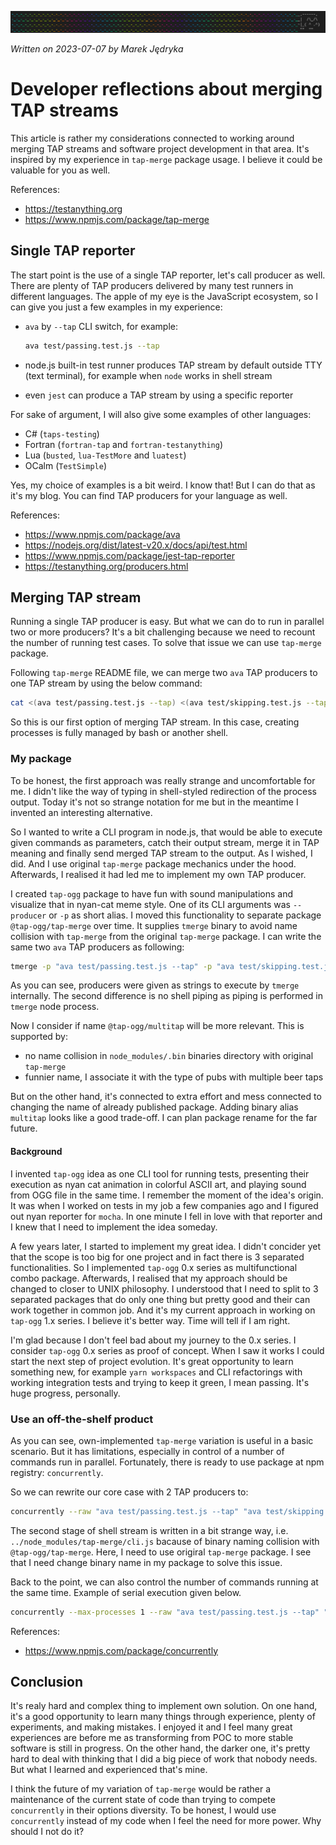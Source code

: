 ![](img/header-tap-nyan-module.png)

*Written on 2023-07-07 by Marek Jędryka*

# Developer reflections about merging TAP streams

This article is rather my considerations connected to working around merging TAP streams and software project development in that area.
It's inspired by my experience in `tap-merge` package usage.
I believe it could be valuable for you as well.

References:

- https://testanything.org
- https://www.npmjs.com/package/tap-merge

## Single TAP reporter

The start point is the use of a single TAP reporter, let's call producer as well.
There are plenty of TAP producers delivered by many test runners in different languages.
The apple of my eye is the JavaScript ecosystem, so I can give you just a few examples in my experience:

- `ava` by `--tap` CLI switch, for example:

  ```bash
  ava test/passing.test.js --tap
  ```

- node.js built-in test runner produces TAP stream by default outside TTY (text terminal), for example when `node` works in shell stream
- even `jest` can produce a TAP stream by using a specific reporter

For sake of argument, I will also give some examples of other languages:

- C# (`taps-testing`)
- Fortran (`fortran-tap` and `fortran-testanything`)
- Lua (`busted`, `lua-TestMore` and `luatest`)
- OCalm (`TestSimple`)

Yes, my choice of examples is a bit weird.
I know that!
But I can do that as it's my blog.
You can find TAP producers for your language as well.

References:

- https://www.npmjs.com/package/ava
- https://nodejs.org/dist/latest-v20.x/docs/api/test.html
- https://www.npmjs.com/package/jest-tap-reporter
- https://testanything.org/producers.html

## Merging TAP stream

Running a single TAP producer is easy.
But what we can do to run in parallel two or more producers?
It's a bit challenging because we need to recount the number of running test cases.
To solve that issue we can use `tap-merge` package.

Following `tap-merge` README file, we can merge two `ava` TAP producers to one TAP stream by using the below command:

```bash
cat <(ava test/passing.test.js --tap) <(ava test/skipping.test.js --tap) | tap-merge
```

So this is our first option of merging TAP stream.
In this case, creating processes is fully managed by bash or another shell.

### My package

To be honest, the first approach was really strange and uncomfortable for me.
I didn't like the way of typing in shell-styled redirection of the process output.
Today it's not so strange notation for me but in the meantime I invented an interesting alternative.

So I wanted to write a CLI program in node.js, that would be able to execute given commands as parameters, catch their output stream, merge it in TAP meaning and finally send merged TAP stream to the output.
As I wished, I did.
And I use original `tap-merge` package mechanics under the hood.
Afterwards, I realised it had led me to implement my own TAP producer.

I created `tap-ogg` package to have fun with sound manipulations and visualize that in nyan-cat meme style.
One of its CLI arguments was `--producer` or `-p` as short alias.
I moved this functionality to separate package `@tap-ogg/tap-merge` over time.
It supplies `tmerge` binary to avoid name collision with `tap-merge` from the original `tap-merge` package.
I can write the same two `ava` TAP producers as following:

```bash
tmerge -p "ava test/passing.test.js --tap" -p "ava test/skipping.test.js --tap"
```

As you can see, producers were given as strings to execute by `tmerge` internally.
The second difference is no shell piping as piping is performed in `tmerge` node process.

Now I consider if name `@tap-ogg/multitap` will be more relevant.
This is supported by:

- no name collision in `node_modules/.bin` binaries directory with original `tap-merge`
- funnier name, I associate it with the type of pubs with multiple beer taps

But on the other hand, it's connected to extra effort and mess connected to changing the name of already published package.
Adding binary alias `multitap` looks like a good trade-off.
I can plan package rename for the far future.

#### Background

I invented `tap-ogg` idea as one CLI tool for running tests, presenting their execution as nyan cat animation in colorful ASCII art, and playing sound from OGG file in the same time.
I remember the moment of the idea's origin.
It was when I worked on tests in my job a few companies ago and I figured out nyan reporter for `mocha`.
In one minute I fell in love with that reporter and I knew that I need to implement the idea someday.

A few years later, I started to implement my great idea.
I didn't concider yet that the scope is too big for one project and in fact there is 3 separated functionalities.
So I implemented `tap-ogg` 0.x series as multifunctional combo package.
Afterwards, I realised that my approach should be changed to closer to UNIX philosophy.
I understood that I need to split to 3 separated packages that do only one thing but pretty good and their can work together in common job.
And it's my current approach in working on `tap-ogg` 1.x series.
I believe it's better way.
Time will tell if I am right.

I'm glad because I don't feel bad about my journey to the 0.x series.
I consider `tap-ogg` 0.x series as proof of concept.
When I saw it works I could start the next step of project evolution.
It's great opportunity to learn something new, for example `yarn workspaces` and CLI refactorings with working integration tests and trying to keep it green, I mean passing.
It's huge progress, personally.

### Use an off-the-shelf product

As you can see, own-implemented `tap-merge` variation is useful in a basic scenario.
But it has limitations, especially in control of a number of commands run in parallel.
Fortunately, there is ready to use package at npm registry: `concurrently`.

So we can rewrite our core case with 2 TAP producers to:

```bash
concurrently --raw "ava test/passing.test.js --tap" "ava test/skipping.test.js --tap" | ../node_modules/tap-merge/cli.js
```

The second stage of shell stream is written in a bit strange way, i.e. `../node_modules/tap-merge/cli.js` bacause of binary naming collision with `@tap-ogg/tap-merge`.
Here, I need to use origiral `tap-merge` package.
I see that I need change binary name in my package to solve this issue.

Back to the point, we can also control the number of commands running at the same time.
Example of serial execution given below.

```bash
concurrently --max-processes 1 --raw "ava test/passing.test.js --tap" "ava test/skipping.test.js --tap" | ../node_modules/tap-merge/cli.js
```

References:

- https://www.npmjs.com/package/concurrently

## Conclusion

It's realy hard and complex thing to implement own solution.
On one hand, it's a good opportunity to learn many things through experience, plenty of experiments, and making mistakes.
I enjoyed it and I feel many great experiences are before me as transforming from POC to more stable software is still in progress.
On the other hand, the darker one, it's pretty hard to deal with thinking that I did a big piece of work that nobody needs.
But what I learned and experienced that's mine.

I think the future of my variation of `tap-merge` would be rather a maintenance of the current state of code than trying to compete `concurrently` in their options diversity.
To be honest, I would use `concurrently` instead of my code when I feel the need for more power.
Why should I not do it?
